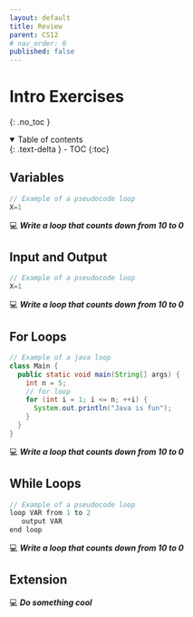 ```yaml
---
layout: default
title: Review
parent: CS12
# nav_order: 0
published: false
---
```


# Intro Exercises
{: .no_toc }

<details open markdown="block">
  <summary>
    Table of contents
  </summary>
  {: .text-delta }
- TOC
{:toc}
</details>

## Variables
```java
// Example of a pseudocode loop
X=1
```

💻 ***Write a loop that counts down from 10 to 0***


## Input and Output
```java
// Example of a pseudocode loop
X=1
```

💻 ***Write a loop that counts down from 10 to 0***


## For Loops
```java
// Example of a java loop
class Main {
  public static void main(String[] args) {
    int n = 5;
    // for loop  
    for (int i = 1; i <= n; ++i) {
      System.out.println("Java is fun");
    }
  }
}
```

💻 ***Write a loop that counts down from 10 to 0***

## While Loops
```java
// Example of a pseudocode loop
loop VAR from 1 to 2
   output VAR
end loop
```

💻 ***Write a loop that counts down from 10 to 0***

## Extension

💻 ***Do something cool***


